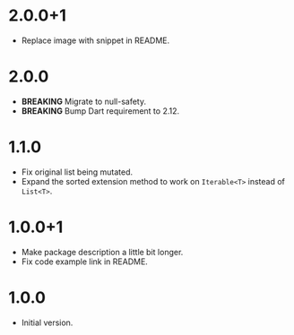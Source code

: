 # 2.0.0+1

- Replace image with snippet in README.

# 2.0.0

- **BREAKING** Migrate to null-safety.
- **BREAKING** Bump Dart requirement to 2.12.

# 1.1.0

- Fix original list being mutated.
- Expand the sorted extension method to work on `Iterable<T>` instead of `List<T>`.

# 1.0.0+1

- Make package description a little bit longer.
- Fix code example link in README.

# 1.0.0

- Initial version.
